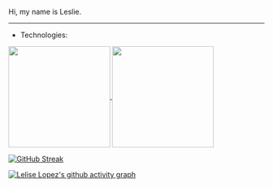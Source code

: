 Hi, my name is Leslie.
______________________

- Technologies:




<a href="https://github.com/LeslieLopez25/github-readme-stats">
  <img height=200 align="center" src="https://github-readme-stats.vercel.app/api?username=LeslieLopez25&theme=holi" />
</a>
<a href="https://github.com/LeslieLopez25/convoychat">
  <img height=200 align="center" src="https://github-readme-stats.vercel.app/api/top-langs?username=LeslieLopez25&theme=holi&layout=compact&langs_count=8&card_width=320" />
</a>

[![GitHub Streak](https://streak-stats.demolab.com/?user=LeslieLopez25&theme=holi-theme)](https://git.io/streak-stats)

[![Lelise Lopez's github activity graph](https://github-readme-activity-graph.vercel.app/graph?username=LeslieLopez25&theme=react-dark)](https://github.com/LeslieLopez25/github-readme-activity-graph)

<!---
LeslieLopez25/LeslieLopez25 is a ✨ special ✨ repository because its `README.md` (this file) appears on your GitHub profile.
You can click the Preview link to take a look at your changes.
--->
